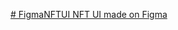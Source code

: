 [# FigmaNFTUI
NFT UI made on Figma](https://www.figma.com/file/5dLS3Opgl8rB1PV99qukBB/NFT-UI-Design---Caterpillar-(Community)-(Community)?node-id=112%3A134&t=nNImUJtzyzeatRUb-1)
